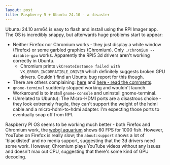 ```yaml
---
layout: post
title: Raspberry 5 + Ubuntu 24.10 - a disaster
---
```


Ubuntu 24.10 arm64 is easy to flash and install using the RPI Imager app.
The OS is incredibly snappy, but afterwards huge problems start to appear:

- Neither Firefox nor Chromium works - they just display a white window (Firefox)
  or some garbled graphics (Chromium). Only `./chromium --disable-gpu` works.
  Apparently the RPI5 3d drivers aren't working correctly in Ubuntu.
  - Chromium prints `vkCreateInstance failed with VK_ERROR_INCOMPATIBLE_DRIVER` which
    definitely suggests broken GPU drivers. Couldn't find an Ubuntu bug report for this though.
- There are others complaining: [here](https://askubuntu.com/questions/1533833/how-can-ubuntu-24-04-and-24-10-be-certified-with-raspberry-pi5-and-not-work-at-a)
  and [here - read the comments](https://www.omgubuntu.co.uk/2024/05/ubuntu-24-04-raspberry-pi-5).
- `gnome-terminal` suddenly stopped working and wouldn't launch. Workaround is to install `gnome-console` and uninstall
  gnome-terminal.
- (Unrelated to Ubuntu): The Micro-HDMI ports are a disastrous choice - they look extremely fragile,
  they can't support the weight of the hdmi cable and a micro-hdmi-to-hdmi adapter. I'm
  expecting those ports to eventually snap off from RPI.

Raspberry PI OS seems to be working much better - both Firefox and Chromium
work, the [webgl aquarium](http://webglsamples.org/aquarium/aquarium.html)
shows 60 FPS for 1000 fish. However, YouTube on Firefox is really slow; the `about:support`
shows a lot of 'blacklisted' and no media support, suggesting that the 3d drivers
need some work. However, Chromium plays YouTube videos without any issues and doesn't max out
CPU, suggesting that there's some kind of GPU decoding.
